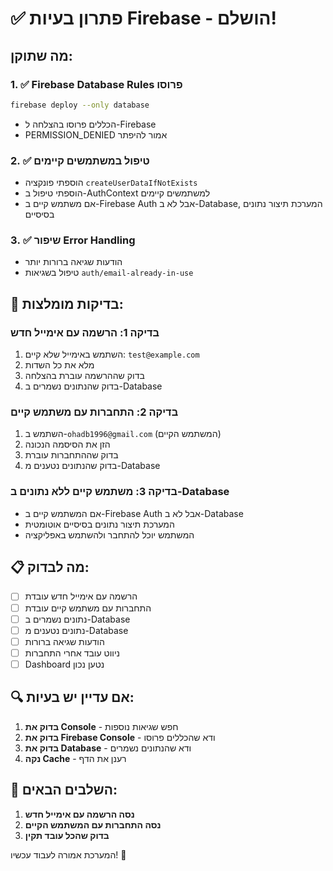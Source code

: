 # ✅ פתרון בעיות Firebase - הושלם!

## מה שתוקן:

### 1. ✅ Firebase Database Rules פרוסו
```bash
firebase deploy --only database
```
- הכללים פרוסו בהצלחה ל-Firebase
- PERMISSION_DENIED אמור להיפתר

### 2. ✅ טיפול במשתמשים קיימים
- הוספתי פונקציה `createUserDataIfNotExists`
- הוספתי טיפול ב-AuthContext למשתמשים קיימים
- אם משתמש קיים ב-Firebase Auth אבל לא ב-Database, המערכת תיצור נתונים בסיסיים

### 3. ✅ שיפור Error Handling
- הודעות שגיאה ברורות יותר
- טיפול בשגיאות `auth/email-already-in-use`

## 🧪 בדיקות מומלצות:

### בדיקה 1: הרשמה עם אימייל חדש
1. השתמש באימייל שלא קיים: `test@example.com`
2. מלא את כל השדות
3. בדוק שההרשמה עוברת בהצלחה
4. בדוק שהנתונים נשמרים ב-Database

### בדיקה 2: התחברות עם משתמש קיים
1. השתמש ב-`ohadb1996@gmail.com` (המשתמש הקיים)
2. הזן את הסיסמה הנכונה
3. בדוק שההתחברות עוברת
4. בדוק שהנתונים נטענים מ-Database

### בדיקה 3: משתמש קיים ללא נתונים ב-Database
- אם המשתמש קיים ב-Firebase Auth אבל לא ב-Database
- המערכת תיצור נתונים בסיסיים אוטומטית
- המשתמש יוכל להתחבר ולהשתמש באפליקציה

## 📋 מה לבדוק:

- [ ] הרשמה עם אימייל חדש עובדת
- [ ] התחברות עם משתמש קיים עובדת
- [ ] נתונים נשמרים ב-Database
- [ ] נתונים נטענים מ-Database
- [ ] הודעות שגיאה ברורות
- [ ] ניווט עובד אחרי התחברות
- [ ] Dashboard נטען נכון

## 🔍 אם עדיין יש בעיות:

1. **בדוק את Console** - חפש שגיאות נוספות
2. **בדוק את Firebase Console** - ודא שהכללים פרוסו
3. **בדוק את Database** - ודא שהנתונים נשמרים
4. **נקה Cache** - רענן את הדף

## 🚀 השלבים הבאים:

1. **נסה הרשמה עם אימייל חדש**
2. **נסה התחברות עם המשתמש הקיים**
3. **בדוק שהכל עובד תקין**

המערכת אמורה לעבוד עכשיו! 🎉
